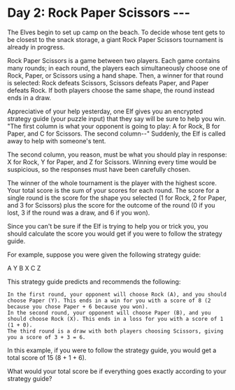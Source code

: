 # Day 2: Rock Paper Scissors ---

The Elves begin to set up camp on the beach. To decide whose tent gets to be closest to the snack storage, a giant 
Rock Paper Scissors tournament is already in progress.

Rock Paper Scissors is a game between two players. Each game contains many rounds; in each round, the players each 
simultaneously choose one of Rock, Paper, or Scissors using a hand shape. Then, a winner for that round is selected: 
Rock defeats Scissors, Scissors defeats Paper, and Paper defeats Rock. If both players choose the same shape, the 
round instead ends in a draw.

Appreciative of your help yesterday, one Elf gives you an encrypted strategy guide (your puzzle input) that they 
say will be sure to help you win. "The first column is what your opponent is going to play: A for Rock, B for Paper, 
and C for Scissors. The second column--" Suddenly, the Elf is called away to help with someone's tent.

The second column, you reason, must be what you should play in response: X for Rock, Y for Paper, and Z for Scissors. 
Winning every time would be suspicious, so the responses must have been carefully chosen.

The winner of the whole tournament is the player with the highest score. Your total score is the sum of your scores 
for each round. The score for a single round is the score for the shape you selected (1 for Rock, 2 for Paper, and 3 
for Scissors) plus the score for the outcome of the round (0 if you lost, 3 if the round was a draw, and 6 if you won).

Since you can't be sure if the Elf is trying to help you or trick you, you should calculate the score you would get 
if you were to follow the strategy guide.

For example, suppose you were given the following strategy guide:

A Y
B X
C Z

This strategy guide predicts and recommends the following:

    In the first round, your opponent will choose Rock (A), and you should choose Paper (Y). This ends in a win for you with a score of 8 (2 because you chose Paper + 6 because you won).
    In the second round, your opponent will choose Paper (B), and you should choose Rock (X). This ends in a loss for you with a score of 1 (1 + 0).
    The third round is a draw with both players choosing Scissors, giving you a score of 3 + 3 = 6.

In this example, if you were to follow the strategy guide, you would get a total score of 15 (8 + 1 + 6).

What would your total score be if everything goes exactly according to your strategy guide?
